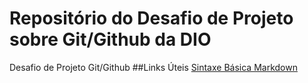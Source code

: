 # Repositório do Desafio de Projeto sobre Git/Github da DIO
Desafio de Projeto Git/Github
##Links Úteis
[Sintaxe Básica Markdown](https://www.markdownguide.org/)
